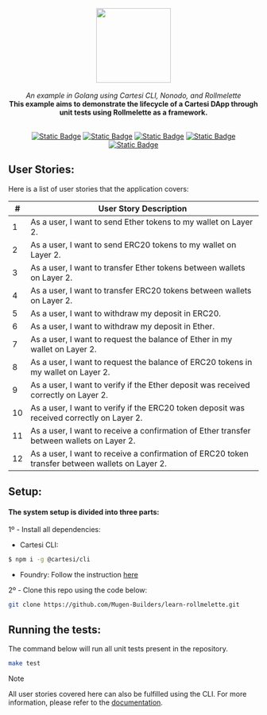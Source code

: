 <div align="center">
    <img src="https://github.com/Mugen-Builders/.github/assets/153661799/7ed08d4c-89f4-4bde-a635-0b332affbd5d" width="150" height="150">
</div>
<br>
<div align="center">
    <i>An example in Golang using Cartesi CLI, Nonodo, and Rollmelette</i>
</div>
<div align="center">
<b>This example aims to demonstrate the lifecycle of a Cartesi DApp through unit tests using Rollmelette as a framework.</b>
</div>
<br>
<div align="center">
    
  <a href="https://docs.cartesi.io/cartesi-rollups/">![Static Badge](https://img.shields.io/badge/cartesi-1.3.0-5bd1d7)</a>
  <a href="https://docs.cartesi.io/cartesi-rollups/1.3/quickstart/">![Static Badge](https://img.shields.io/badge/cartesi--cli-0.15.0-5bd1d7)</a>
  <a href="https://pkg.go.dev/github.com/calindra/nonodo">![Static Badge](https://img.shields.io/badge/nonodo-1.1.1-blue)</a>
  <a href="https://pkg.go.dev/github.com/gligneul/rollmelette">![Static Badge](https://img.shields.io/badge/rollmelette-0.1.1-yellow)</a>
  <a href="https://book.getfoundry.sh/getting-started/installation">![Static Badge](https://img.shields.io/badge/foundry-0.2.0-red)</a>
</div>

## User Stories:

Here is a list of user stories that the application covers:

| #   | User Story Description                                                                                     |
| --- | ---------------------------------------------------------------------------------------------------------- |
| 1   | As a user, I want to send Ether tokens to my wallet on Layer 2.                                           |
| 2   | As a user, I want to send ERC20 tokens to my wallet on Layer 2.                                           |
| 3   | As a user, I want to transfer Ether tokens between wallets on Layer 2.                                    |
| 4   | As a user, I want to transfer ERC20 tokens between wallets on Layer 2.                                    |
| 5   | As a user, I want to withdraw my deposit in ERC20.                                                        |
| 6   | As a user, I want to withdraw my deposit in Ether.                                                        |
| 7   | As a user, I want to request the balance of Ether in my wallet on Layer 2.                                |
| 8   | As a user, I want to request the balance of ERC20 tokens in my wallet on Layer 2.                         |
| 9   | As a user, I want to verify if the Ether deposit was received correctly on Layer 2.                       |
| 10  | As a user, I want to verify if the ERC20 token deposit was received correctly on Layer 2.                 |
| 11  | As a user, I want to receive a confirmation of Ether transfer between wallets on Layer 2.                 |
| 12  | As a user, I want to receive a confirmation of ERC20 token transfer between wallets on Layer 2.           |

## Setup:

#### The system setup is divided into three parts:
1º - Install all dependencies:
   + Cartesi CLI:
   ```bash
   $ npm i -g @cartesi/cli
   ```
   + Foundry:
   Follow the instruction [here](https://book.getfoundry.sh/getting-started/installation)

2º - Clone this repo using the code below:
```bash
git clone https://github.com/Mugen-Builders/learn-rollmelette.git
```

## Running the tests:
The command below will run all unit tests present in the repository.

```bash
make test
```

> [!NOTE]
> All user stories covered here can also be fulfilled using the CLI. For more information, please refer to the [documentation](https://docs.cartesi.io/cartesi-rollups/1.3/).
